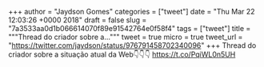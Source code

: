 
+++
author = "Jaydson Gomes"
categories = ["tweet"]
date = "Thu Mar 22 12:03:26 +0000 2018"
draft = false
slug = "7a3533aa0d1b066614070f89e91542764e0f58f4"
tags = ["tweet"]
title = """Thread do criador sobre a..."""
tweet = true
micro = true
tweet_url = "https://twitter.com/jaydson/status/976791458702340096"
+++
Thread do criador sobre a situação atual da Web👇👇👇 https://t.co/PqiWL0n5UH
